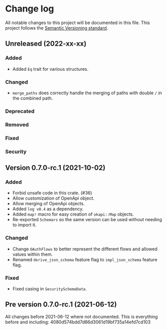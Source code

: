 # Change log
All notable changes to this project will be documented in this file.
This project follows the [Semantic Versioning standard](https://semver.org/).

## Unreleased (2022-xx-xx)

### Added
- Added `Eq` trait for various structures.

### Changed
- `merge_paths` does correctly handle the merging of paths with double `/` in the combined path.

### Deprecated

### Removed

### Fixed

### Security

## Version 0.7.0-rc.1 (2021-10-02)

### Added
- Forbid unsafe code in this crate. (#36)
- Allow customization of OpenApi object.
- Allow merging of OpenApi objects.
- Added `log v0.4` as a dependency.
- Added `map!` macro for easy creation of `okapi::Map` objects.
- Re-exported `Schemars` so the same version can be used without needing to import it.

### Changed
- Change `OAuthFlows` to better represent the different flows and allowed values within them.
- Renamed `derive_json_schema` feature flag to `impl_json_schema` feature flag.

### Fixed
- Fixed casing in `SecuritySchemeData`.

## Pre version 0.7.0-rc.1 (2021-06-12)
All changes before 2021-06-12 where not documented.
This is everything before and including: 4080d574bdd7d86d3061d19bf735a14efd7cd103
